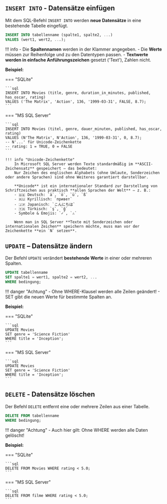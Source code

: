 ## `INSERT INTO` - Datensätze einfügen

Mit dem SQL-Befehl `INSERT INTO` werden **neue Datensätze** in eine bestehende Tabelle eingefügt.

```sql
INSERT INTO tabellenname (spalte1, spalte2, ...)
VALUES (wert1, wert2, ...);
```

!!! info
    - Die **Spaltennamen** werden in der Klammer angegeben.
    - Die **Werte** müssen zur Reihenfolge und zu den Datentypen passen.
    - **Textwerte werden in einfache Anführungszeichen** gesetzt ('Text'), Zahlen nicht.


**Beispiel:** 

=== "SQLite"

    ```sql
    INSERT INTO Movies (title, genre, duration_in_minutes, published, has_oscar, rating)
    VALUES ('The Matrix', 'Action', 136, '1999-03-31', FALSE, 8.7);
    ```

=== "MS SQL Server"

    ```sql
    INSERT INTO Movies (titel, genre, dauer_minuten, published, has_oscar, rating)
    VALUES (N'The Matrix', N'Action', 136, '1999-03-31', 0, 8.7);
    -- N'...' für Unicode-Zeichenkette
    -- rating: 1 = TRUE, 0 = FALSE 
    ```

    !!! info "Unicode-Zeichenkette"
        In Microsoft SQL Server werden Texte standardmäßig im **ASCII-Zeichensatz** gespeichert – das bedeutet:  
        Nur Zeichen des englischen Alphabets (ohne Umlaute, Sonderzeichen oder andere Sprachen) sind ohne Weiteres garantiert darstellbar.

        **Unicode** ist ein internationaler Standard zur Darstellung von Schriftzeichen aus praktisch **allen Sprachen der Welt** – z. B.:
        - 🇩🇪 Deutsch: `ä`, `ö`, `ü`, `ß`
        - 🇷🇺 Kyrillisch: `привет`
        - 🇯🇵 Japanisch: `こんにちは`
        - 🇹🇷 Türkisch: `ş`, `ğ`
        - Symbole & Emojis: `✓`, `⚠️`

        Wenn man in SQL Server **Texte mit Sonderzeichen oder internationalen Zeichen** speichern möchte, muss man vor der Zeichenkette **ein `N` setzen**.

## `UPDATE` – Datensätze ändern

Der Befehl `UPDATE` verändert **bestehende Werte** in einer oder mehreren Spalten.

```sql
UPDATE tabellenname
SET spalte1 = wert1, spalte2 = wert2, ...
WHERE bedingung;
```

!!! danger "Achtung"
    - Ohne WHERE-Klausel werden alle Zeilen geändert!
    - SET gibt die neuen Werte für bestimmte Spalten an.

**Beispiel:**

=== "SQLite"

    ```sql
    UPDATE Movies
    SET genre = 'Science Fiction'
    WHERE title = 'Inception';
    ```

=== "MS SQL Server"

    ```sql
    UPDATE Movies
    SET genre = 'Science Fiction'
    WHERE title = 'Inception';
    ```


## `DELETE` - Datensätze löschen

Der Befehl `DELETE` entfernt eine oder mehrere Zeilen aus einer Tabelle.

```sql
DELETE FROM tabellenname
WHERE bedingung;
```

!!! danger "Achtung"
    - Auch hier gilt: Ohne WHERE werden alle Daten gelöscht!

**Beispiel:**

=== "SQLite"

    ```sql
    DELETE FROM Movies WHERE rating < 5.0;
    ```

=== "MS SQL Server"

    ```sql
    DELETE FROM filme WHERE rating < 5.0;
    ```
